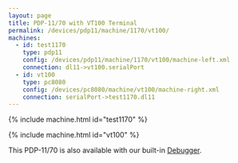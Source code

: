 ```yaml
---
layout: page
title: PDP-11/70 with VT100 Terminal
permalink: /devices/pdp11/machine/1170/vt100/
machines:
  - id: test1170
    type: pdp11
    config: /devices/pdp11/machine/1170/vt100/machine-left.xml
    connection: dl11->vt100.serialPort
  - id: vt100
    type: pc8080
    config: /devices/pc8080/machine/vt100/machine-right.xml
    connection: serialPort->test1170.dl11
---
```


{% include machine.html id="test1170" %}

{% include machine.html id="vt100" %}

This PDP-11/70 is also available with our built-in [Debugger](debugger/).
